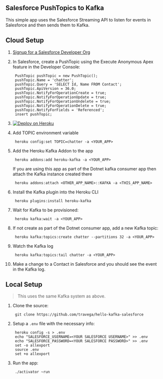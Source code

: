 Salesforce PushTopics to Kafka
------------------------------

This simple app uses the Salesforce Streaming API to listen for events in Salesforce and then sends them to Kafka.

## Cloud Setup

1. [Signup for a Salesforce Developer Org](https://developer.salesforce.com/signup)
2. In Salesforce, create a PushTopic using the Execute Anonymous Apex feature in the Developer Console:

        PushTopic pushTopic = new PushTopic();
        pushTopic.Name = 'chatter';
        pushTopic.Query = 'SELECT Id, Name FROM Contact';
        pushTopic.ApiVersion = 36.0;
        pushTopic.NotifyForOperationCreate = true;
        pushTopic.NotifyForOperationUpdate = true;
        pushTopic.NotifyForOperationUndelete = true;
        pushTopic.NotifyForOperationDelete = true;
        pushTopic.NotifyForFields = 'Referenced';
        insert pushTopic;

3. [![Deploy on Heroku](https://www.herokucdn.com/deploy/button.svg)](https://heroku.com/deploy)
4. Add TOPIC environment variable

        heroku config:set TOPIC=chatter -a <YOUR_APP>

5. Add the Heroku Kafka Addon to the app

        heroku addons:add heroku-kafka -a <YOUR_APP>
   
   If you are using this app as part of the Dotnet kafka consumer app then attach the Kafka instance created there

        heroku addons:attach <OTHER_APP_NAME>::KAFKA -a <THIS_APP_NAME> 

6. Install the Kafka plugin into the Heroku CLI

        heroku plugins:install heroku-kafka

7. Wait for Kafka to be provisioned:

        heroku kafka:wait -a <YOUR_APP>

8. If not create as part of the Dotnet consumer app, add a new Kafka topic:

        heroku kafka:topics:create chatter --partitions 32 -a <YOUR_APP>

9. Watch the Kafka log

        heroku kafka:topics:tail chatter -a <YOUR_APP>

10. Make a change to a Contact in Salesforce and you should see the event in the Kafka log.


## Local Setup

> This uses the same Kafka system as above.

1. Clone the source:

        git clone https://github.com/travega/hello-kafka-salesforce

1. Setup a `.env` file with the necessary info:

        heroku config -s > .env
        echo "SALESFORCE_USERNAME=<YOUR SALESFORCE USERNAME>" >> .env
        echo "SALESFORCE_PASSWORD=<YOUR SALESFORCE PASSWORD>" >> .env
        set -o allexport
        source .env
        set +o allexport

1. Run the app:

        ./activator ~run
